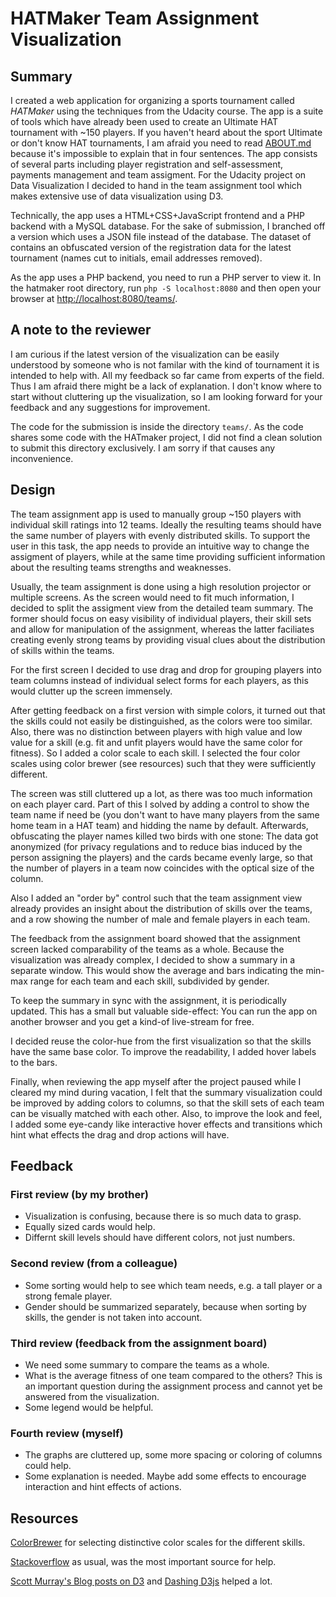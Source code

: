 # HATMaker Team Assignment Visualization

## Summary

I created a web application for organizing a sports tournament called _HATMaker_ using the techniques from the Udacity course. The app is a suite of tools which have already been used to create an Ultimate HAT tournament with ~150 players. If you haven't heard about the sport Ultimate or don't know HAT tournaments, I am afraid you need to read [ABOUT.md](ABOUT.md) because it's impossible to explain that in four sentences. The app consists of several parts including player registration and self-assessment, payments management and team assigment. For the Udacity project on Data Visualization I decided to hand in the team assignment tool which makes extensive use of data visualization using D3.

Technically, the app uses a HTML+CSS+JavaScript frontend and a PHP backend with a MySQL database. For the sake of submission, I branched off a version which uses a JSON file instead of the database. The dataset of contains an obfuscated version of the registration data for the latest tournament (names cut to initials, email addresses removed).

As the app uses a PHP backend, you need to run a PHP server to view it. In the hatmaker root directory, run `php -S localhost:8080` and then open your browser at [http://localhost:8080/teams/](http://localhost:8080/teams/).

## A note to the reviewer

I am curious if the latest version of the visualization can be easily understood by someone who is not familar with the kind of tournament it is intended to help with. All my feedback so far came from experts of the field. Thus I am afraid there might be a lack of explanation. I don't know where to start without cluttering up the visualization, so I am looking forward for your feedback and any suggestions for improvement.

The code for the submission is inside the directory `teams/`. As the code shares some code with the HATmaker project, I did not find a clean solution to submit this directory exclusively. I am sorry if that causes any inconvenience.

## Design

The team assignment app is used to manually group ~150 players with individual skill ratings into 12 teams. Ideally the resulting teams should have the same number of players with evenly distributed skills. To support the user in this task, the app needs to provide an intuitive way to change the assigment of players, while at the same time providing sufficient information about the resulting teams strengths and weaknesses.

Usually, the team assignment is done using a high resolution projector or multiple screens. As the screen would need to fit much information, I decided to split the assigment view from the detailed team summary. The former should focus on easy visibility of individual players, their skill sets and allow for manipulation of the assignment, whereas the latter faciliates creating evenly strong teams by providing visual clues about the distribution of skills within the teams.

For the first screen I decided to use drag and drop for grouping players into team columns instead of individual select forms for each players, as this would clutter up the screen immensely.

After getting feedback on a first version with simple colors, it turned out that the skills could not easily be distinguished, as the colors were too similar. Also, there was no distinction between players with high value and low value for a skill (e.g. fit and unfit players would have the same color for fitness). So I added a color scale to each skill. I selected the four color scales using color brewer (see resources) such that they were sufficiently different.

The screen was still cluttered up a lot, as there was too much information on each player card. Part of this I solved by adding a control to show the team name if need be (you don't want to have many players from the same home team in a HAT team) and hidding the name by default. Afterwards, obfuscating the player names killed two birds with one stone: The data got anonymized (for privacy regulations and to reduce bias induced by the person assigning the players) and the cards became evenly large, so that the number of players in a team now coincides with the optical size of the column.

Also I added an "order by" control such that the team assignment view already provides an insight about the distribution of skills over the teams, and a row showing the number of male and female players in each team.

The feedback from the assignment board showed that the assignment screen lacked comparability of the teams as a whole. Because the visualization was already complex, I decided to show a summary in a separate window. This would show the average and bars indicating the min-max range for each team and each skill, subdivided by gender.

To keep the summary in sync with the assignment, it is periodically updated. This has a small but valuable side-effect: You can run the app on another browser and you get a kind-of live-stream for free.

I decided reuse the color-hue from the first visualization so that the skills have the same base color. To improve the readability, I added hover labels to the bars.

Finally, when reviewing the app myself after the project paused while I cleared my mind during vacation, I felt that the summary visualization could be improved by adding colors to columns, so that the skill sets of each team can be visually matched with each other. Also, to improve the look and feel, I added some eye-candy like interactive hover effects and transitions which hint what effects the drag and drop actions will have.

## Feedback

### First review (by my brother)

* Visualization is confusing, because there is so much data to grasp.
* Equally sized cards would help.
* Differnt skill levels should have different colors, not just numbers.

### Second review (from a colleague)

* Some sorting would help to see which team needs, e.g. a tall player or a strong female player.
* Gender should be summarized separately, because when sorting by skills, the gender is not taken into account.

### Third review (feedback from the assignment board)

* We need some summary to compare the teams as a whole.
* What is the average fitness of one team compared to the others? This is an important question during the assignment process and cannot yet be answered from the visualization.
* Some legend would be helpful.

### Fourth review (myself)

* The graphs are cluttered up, some more spacing or coloring of columns could help.
* Some explanation is needed. Maybe add some effects to encourage interaction and hint effects of actions.

## Resources

[ColorBrewer](http://colorbrewer2.org/#type=sequential&scheme=BuGn&n=3) for selecting distinctive color scales for the different skills.

[Stackoverflow](https://stackoverflow.com/questions/51650427/send-post-request-in-d3-with-d3-fetch) as usual, was the most important source for help.

[Scott Murray's Blog posts on D3](http://alignedleft.com/tutorials/d3/binding-data) and [Dashing D3js](https://www.dashingd3js.com/binding-data-to-dom-elements) helped a lot.
